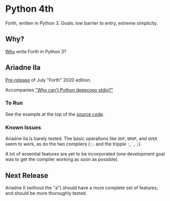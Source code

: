 # Python 4th

Forth, written in Python 3. Goals: low barrier to entry, extreme simplicity.

## Why?

[Why](https://github.com/dmparrishphd/Python4th/blob/master/Doc/why.MD) write Forth in Python 3?

## Ariadne IIa

[Pre-release](https://github.com/dmparrishphd/Python4th/tree/master/2a) of July "Forth" 2020 edition.

Accompanies ["Why can't Python deepcopy stdin?"](https://stackoverflow.com/questions/62373655/why-cant-python-deepcopy-stdin)

### To Run

See the example at the top of the [source code](https://github.com/dmparrishphd/Python4th/blob/master/2a/ariadne2a.py).

### Known Issues

Ariadne IIa is barely tested. The basic operations like `DUP`, `DROP`, and `OVER` seem to work, as do the two compilers (`:;` and the tripple `:`, \`, `;`).

A lot of essential features are yet to be incorporated (one development goal was to get the compiler working as soon as possible).

## Next Release

Ariadne II (without the "a") should have a more complete set of features, and should be more thoroughly tested.
